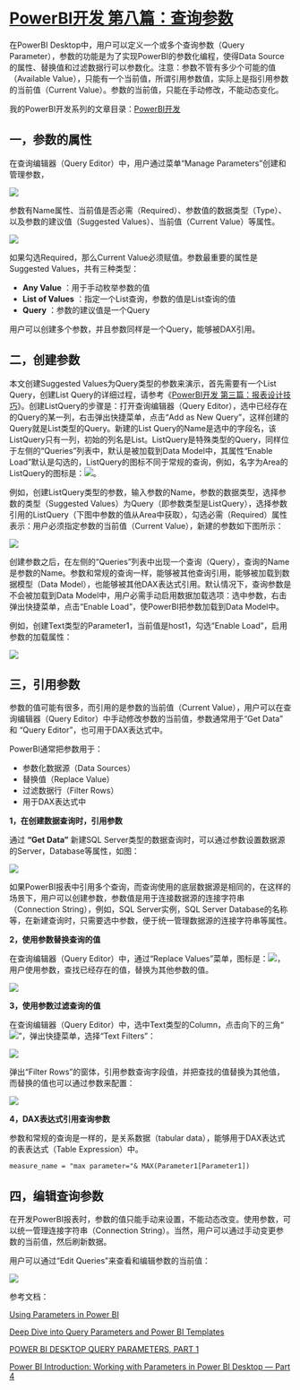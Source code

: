 # [PowerBI开发 第八篇：查询参数 ](https://www.cnblogs.com/ljhdo/p/4488599.html)

在PowerBI Desktop中，用户可以定义一个或多个查询参数（Query Parameter），参数的功能是为了实现PowerBI的参数化编程，使得Data Source的属性、替换值和过滤数据行可以参数化。注意：参数不管有多少个可能的值（Available Value），只能有一个当前值，所谓引用参数值，实际上是指引用参数的当前值（Current Value）。参数的当前值，只能在手动修改，不能动态变化。

我的PowerBI开发系列的文章目录：[PowerBI开发](https://www.cnblogs.com/ljhdo/category/968907.html)

## **一，参数的属性**

在查询编辑器（Query Editor）中，用户通过菜单“Manage Parameters”创建和管理参数，

![](https://images2017.cnblogs.com/blog/628084/201709/628084-20170928185934278-1925760612.png)

参数有Name属性、当前值是否必需（Required）、参数值的数据类型（Type）、以及参数的建议值（Suggested Values）、当前值（Current Value）等属性。

![](https://img2018.cnblogs.com/blog/628084/201811/628084-20181102192556003-1074688006.png)

如果勾选Required，那么Current Value必须赋值。参数最重要的属性是Suggested Values，共有三种类型：

* **Any Value** ：用于手动枚举参数的值
* **List of Values** ：指定一个List查询，参数的值是List查询的值
* **Query** ：参数的建议值是一个Query

用户可以创建多个参数，并且参数同样是一个Query，能够被DAX引用。

## 二，创建参数

本文创建Suggested Values为Query类型的参数来演示，首先需要有一个List Query，创建List Query的详细过程，请参考《[PowerBI开发 第三篇：报表设计技巧](http://www.cnblogs.com/ljhdo/p/4579181.html)》。创建ListQuery的步骤是：打开查询编辑器（Query Editor），选中已经存在的Query的某一列，右击弹出快捷菜单，点击“Add as New Query”，这样创建的Query就是List类型的Query。新建的List Query的Name是选中的字段名，该ListQuery只有一列，初始的列名是List。ListQuery是特殊类型的Query，同样位于左侧的“Queries”列表中，默认是被加载到Data Model中，其属性“Enable Load”默认是勾选的，ListQuery的图标不同于常规的查询，例如，名字为Area的ListQuery的图标是：![](https://images2017.cnblogs.com/blog/628084/201709/628084-20170928213325637-659237038.png)。

例如，创建ListQuery类型的参数，输入参数的Name，参数的数据类型，选择参数的类型（Suggested Values）为Query（即参数类型是ListQuery），选择参数引用的ListQuery（下图中参数的值从Area中获取），勾选必需（Required）属性表示：用户必须指定参数的当前值（Current Value），新建的参数如下图所示：

![](https://images2017.cnblogs.com/blog/628084/201709/628084-20170928213538372-1151930755.png)

创建参数之后，在左侧的“Queries”列表中出现一个查询（Query），查询的Name是参数的Name。参数和常规的查询一样，能够被其他查询引用，能够被加载到数据模型（Data Model），也能够被其他DAX表达式引用。默认情况下，查询参数是不会被加载到Data Model中，用户必需手动启用数据加载选项：选中参数，右击弹出快捷菜单，点击“Enable Load”，使PowerBI把参数加载到Data Model中。

例如，创建Text类型的Parameter1，当前值是host1，勾选“Enable Load”，启用参数的加载属性：

![](https://images2017.cnblogs.com/blog/628084/201709/628084-20170928193024637-1699849486.png)

## **三，引用参数**

参数的值可能有很多，而引用的是参数的当前值（Current Value），用户可以在查询编辑器（Query Editor）中手动修改参数的当前值，参数通常用于“Get Data” 和 “Query Editor”，也可用于DAX表达式中。

PowerBI通常把参数用于：

* 参数化数据源（Data Sources）
* 替换值（Replace Value）
* 过滤数据行（Filter Rows）
* 用于DAX表达式中

**1，在创建数据查询时，引用参数**

通过 **“Get Data”** 新建SQL Server类型的数据查询时，可以通过参数设置数据源的Server，Database等属性，如图：

![](https://images2017.cnblogs.com/blog/628084/201709/628084-20170928193230372-985789649.png)

如果PowerBI报表中引用多个查询，而查询使用的底层数据源是相同的，在这样的场景下，用户可以创建参数，参数值是用于连接数据源的连接字符串（Connection String），例如，SQL Server实例，SQL Server Database的名称等，在新建查询时，只需要选中参数，便于统一管理数据源的连接字符串等属性。

**2，使用参数替换查询的值**

在查询编辑器（Query Editor）中，通过“Replace Values”菜单，图标是：![](https://images2017.cnblogs.com/blog/628084/201709/628084-20170928194344450-2106504311.png)，用户使用参数，查找已经存在的值，替换为其他参数的值。

![](https://images2017.cnblogs.com/blog/628084/201709/628084-20170928195853528-34056593.png)

**3，使用参数过滤查询的值**

在查询编辑器（Query Editor）中，选中Text类型的Column，点击向下的三角“![](https://images2017.cnblogs.com/blog/628084/201709/628084-20170928195614715-1310487302.png)”，弹出快捷菜单，选择“Text Filters”：

![](https://images2017.cnblogs.com/blog/628084/201709/628084-20170928195731544-680118782.png)

弹出“Filter Rows”的窗体，引用参数查询字段值，并把查找的值替换为其他值，而替换的值也可以通过参数来配置：

![](https://images2017.cnblogs.com/blog/628084/201709/628084-20170928195747481-1435514041.png)

**4，DAX表达式引用查询参数**

参数和常规的查询是一样的，是关系数据（tabular data），能够用于DAX表达式的表表达式（Table Expression）中。

```
measure_name = "max parameter="& MAX(Parameter1[Parameter1])
```

## **四，编辑查询参数**

在开发PowerBI报表时，参数的值只能手动来设置，不能动态改变。使用参数，可以统一管理连接字符串（Connection String）。当然，用户可以通过手动变更参数的当前值，然后刷新数据。

用户可以通过“Edit Queries”来查看和编辑参数的当前值：

![](https://img2018.cnblogs.com/blog/628084/201811/628084-20181102195755889-90759215.png)

参考文档：

[Using Parameters in Power BI](https://www.mssqltips.com/sqlservertip/4475/using-parameters-in-power-bi/)

[Deep Dive into Query Parameters and Power BI Templates](https://powerbi.microsoft.com/en-us/blog/deep-dive-into-query-parameters-and-power-bi-templates/)

[POWER BI DESKTOP QUERY PARAMETERS, PART 1](http://biinsight.com/power-bi-desktop-query-parameters-part-1/)

[Power BI Introduction: Working with Parameters in Power BI Desktop — Part 4](https://www.red-gate.com/simple-talk/sql/bi/power-bi-introduction-working-with-parameters-in-power-bi-desktop-part-4/)
